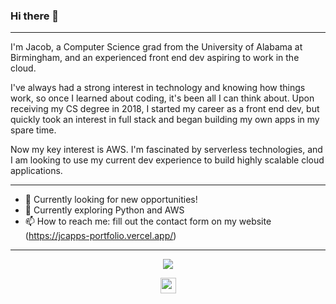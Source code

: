 ### Hi there 👋

---
I'm Jacob, a Computer Science grad from the University of Alabama at Birmingham, and an experienced front end dev aspiring to work in the cloud.

I've always had a strong interest in technology and knowing how things work, so once I learned about coding, it's been all I can think about. Upon receiving my CS degree in 2018, I started my career as a front end dev, but quickly took an interest in full stack and began building my own apps in my spare time. 

Now my key interest is AWS. I'm fascinated by serverless technologies, and I am looking to use my current dev experience to build highly scalable cloud applications.

---

- 🔭 Currently looking for new opportunities!
- 🌱 Currently exploring Python and AWS
- 📫 How to reach me: fill out the contact form on my website (https://jcapps-portfolio.vercel.app/)

---

<p align="center">
  <img align="center" src="https://github-readme-stats.vercel.app/api/top-langs/?username=jcapps2&layout=compact)](https://github.com/anuraghazra/github-readme-stats" />
</p>

<p align=center>
<img height="25" src="https://komarev.com/ghpvc/?username=jcapps2&color=orange" />
</p>
